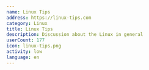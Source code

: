```yaml
---
name: Linux Tips
address: https://linux-tips.com
category: Linux
title: Linux Tips
description: Discussion about the Linux in general
userCount: 177
icon: linux-tips.png
activity: low
language: en
---
```

